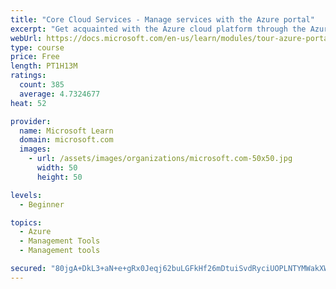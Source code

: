 ```yaml
---
title: "Core Cloud Services - Manage services with the Azure portal"
excerpt: "Get acquainted with the Azure cloud platform through the Azure portal, where you create and manage all of your Azure resources."
webUrl: https://docs.microsoft.com/en-us/learn/modules/tour-azure-portal/
type: course
price: Free
length: PT1H13M
ratings:
  count: 385
  average: 4.7324677
heat: 52

provider:
  name: Microsoft Learn
  domain: microsoft.com
  images:
    - url: /assets/images/organizations/microsoft.com-50x50.jpg
      width: 50
      height: 50

levels:
  - Beginner

topics:
  - Azure
  - Management Tools
  - Management tools

secured: "80jgA+DkL3+aN+e+gRx0Jeqj62buLGFkHf26mDtuiSvdRyciUOPLNTYMWakXWfXnSnACYNuS8OJ5+rDB8s6rt/9bGz7Pe36aEzvnVf73+W4efrKptGvR6rJUSlacehd/Elt+z72SztwuJsmZ8WSGgwf77k9JcsqqU1kqRabKUU3pubU0uRdShlURXwh+ncxsDHzvnhffLYXoOMzvN+yOoDgsUre9RLjGp7uYRqtJHDg9toK2CY4nYqWSxhO7qSteEUOMcFtV9YKKBd82X67kYZjtZDiCy0WwOJ0+EY1SgpI7McviCv8toeCHLyrvNusORtijSGYblkq/MG3/UM+HtRuVpqqfnt/d8Of1arKwevtjRnAsoAwC1/8wvdFGlWhZV9T6vV+IJvm6gTMHlL3esKOWK8NoOP6G2Xv9Ja+bvNk=;wiuc9p4iGDcuTdYtSPidkA=="
---
```


